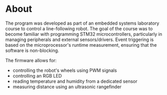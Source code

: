 # About
The program was developed as part of an embedded systems laboratory course to control a line-following robot. The goal of the course was to become familiar with programming STM32 microcontrollers, particularly in managing peripherals and external sensors/drivers.
Event triggering is based on the microprocessor's runtime measurement, ensuring that the software is non-blocking.

The firmware allows for:

- controlling the robot's wheels using PWM signals
- controlling an RGB LED
- reading temperature and humidity from a dedicated sensor
- measuring distance using an ultrasonic rangefinder
